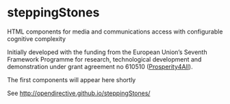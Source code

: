 # steppingStones
HTML components for media and communications access with configurable cognitive complexity

Initially developed with the funding from the European Union’s Seventh Framework Programme for research, technological development and demonstration under grant agreement no 610510 ([Prosperity4All](http://www.prosperity4all.eu/)).

The first components will appear here shortly

See http://opendirective.github.io/steppingStones/
